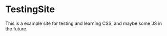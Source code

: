 # TestingSite

This is a example site for testing and learning CSS, and maybe some JS in the future.
